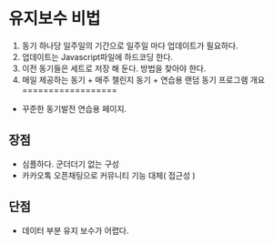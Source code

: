 유지보수 비법
=================
1. 동기 하나당 일주일의 기간으로 일주일 마다 업데이트가 필요하다.
2. 업데이트는 Javascript파일에 하드코딩 한다.
3. 이전 동기들은 세트로 저장 해 둔다. 방법을 찾아야 한다.
4. 매일 제공하는 동기 + 매주 챌린지 동기 + 연습용 랜덤 동기
프로그램 개요
==================
* 꾸준한 동기발전 연습용 페이지.

장점
---------
* 심플하다. 군더더기 없는 구성
* 카카오톡 오픈채팅으로 커뮤니티 기능 대체( 접근성 )

단점
----------
* 데이터 부분 유지 보수가 어렵다.